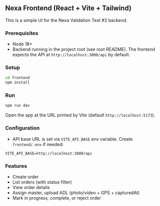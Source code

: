 ## Nexa Frontend (React + Vite + Tailwind)

This is a simple UI for the Nexa Validation Test #2 backend.

### Prerequisites
- Node 18+
- Backend running in the project root (see root README). The frontend expects the API at `http://localhost:3000/api` by default.

### Setup
```bash
cd frontend
npm install
```

### Run
```bash
npm run dev
```

Open the app at the URL printed by Vite (default `http://localhost:5173`).

### Configuration
- API base URL is set via `VITE_API_BASE` env variable. Create `frontend/.env` if needed:
```
VITE_API_BASE=http://localhost:3000/api
```

### Features
- Create order
- List orders (with status filter)
- View order details
- Assign master, upload ADL (photo/video + GPS + capturedAt)
- Mark in progress, complete, or reject order


